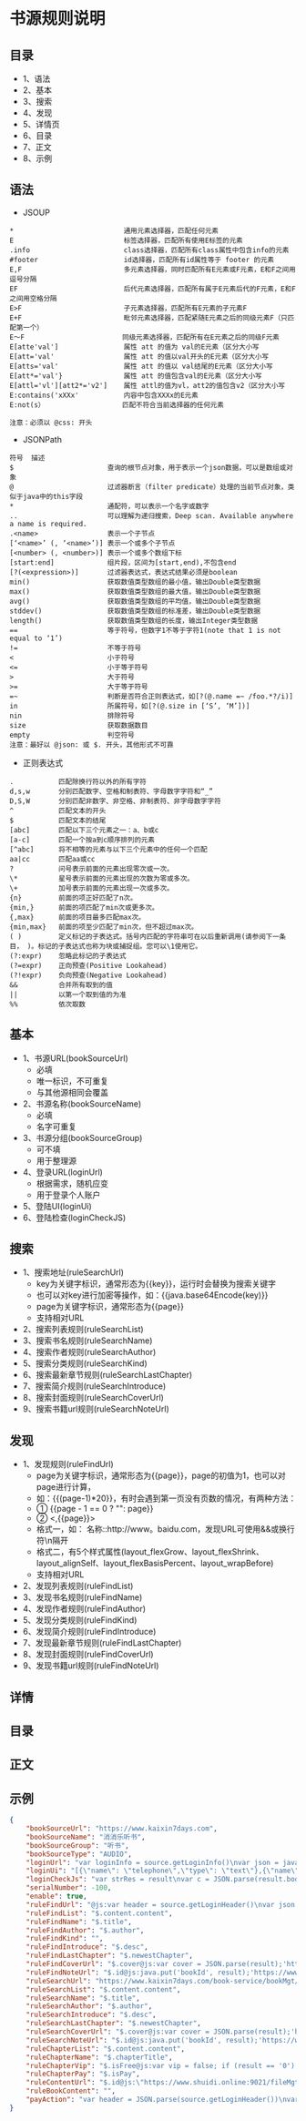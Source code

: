 # 书源规则说明

## 目录
* 1、语法
* 2、基本
* 3、搜索
* 4、发现
* 5、详情页
* 6、目录
* 7、正文
* 8、示例

## 语法
* JSOUP
```
*                           通用元素选择器，匹配任何元素
E                           标签选择器，匹配所有使用E标签的元素
.info                       class选择器，匹配所有class属性中包含info的元素
#footer                     id选择器，匹配所有id属性等于 footer 的元素
E,F                         多元素选择器，同时匹配所有E元素或F元素，E和F之间用逗号分隔
EF                          后代元素选择器，匹配所有属于E元素后代的F元素，E和F之间用空格分隔
E>F                         子元素选择器，匹配所有E元素的子元素F
E+F                         毗邻元素选择器，匹配紧随E元素之后的同级元素F（只匹配第一个）
E～F                        同级元素选择器，匹配所有在E元素之后的同级F元素
E[atte'val']                属性 att 的值为 val的E元素（区分大小写
E[att='val'                 属性 att 的值以val开头的E元素（区分大小写
E[atts='val'                属性 att 的值以 val结尾的E元素（区分大小写
E[att*='val'}               属性 att 的值包含val的E元素（区分大小写
E[attl='vl'][att2*='v2']    属性 attl的值为vl，att2的值包含v2（区分大小写
E:contains('xXXx'           内容中包含XXXx的E元素
E:not(s）                   匹配不符合当前选择器的任何元素

注意：必须以 @css: 开头
```

* JSONPath
```
符号	描述
$                       查询的根节点对象，用于表示一个json数据，可以是数组或对象
@                       过滤器断言（filter predicate）处理的当前节点对象，类似于java中的this字段
*                       通配符，可以表示一个名字或数字
..                      可以理解为递归搜索，Deep scan. Available anywhere a name is required.
.<name>	                表示一个子节点
[‘<name>’ (, ‘<name>’)] 表示一个或多个子节点
[<number> (, <number>)] 表示一个或多个数组下标
[start:end]             组片段，区间为[start,end),不包含end
[?(<expression>)]       过滤器表达式，表达式结果必须是boolean
min()	                获取数值类型数组的最小值，输出Double类型数据
max()	                获取数值类型数组的最大值，输出Double类型数据
avg()	                获取数值类型数组的平均值，输出Double类型数据
stddev()                获取数值类型数组的标准差，输出Double类型数据
length()                获取数值类型数组的长度，输出Integer类型数据
==                      等于符号，但数字1不等于字符1(note that 1 is not equal to ‘1’)
!=                      不等于符号
<                       小于符号
<=                      小于等于符号
>                       大于符号
>=                      大于等于符号
=~                      判断是否符合正则表达式，如[?(@.name =~ /foo.*?/i)]
in                      所属符号，如[?(@.size in [‘S’, ‘M’])]
nin                     排除符号
size                    获取数据数目
empty                   判空符号
注意：最好以 @json: 或 $. 开头，其他形式不可靠
```

* 正则表达式
```
.           匹配除换行符以外的所有字符
d,s,w       分别匹配数字、空格和制表符、字母数字字符和“_”
D,S,W       分别匹配非数字、非空格、非制表符、非字母数字字符
^           匹配文本的开头
$           匹配文本的结尾
[abc]	    匹配以下三个元素之一：a、b或c
[a-c]	    匹配一个按a到c顺序排列的元素
[^abc]	    将不相等的元素与以下三个元素中的任何一个匹配
aa|cc	    匹配aa或cc
?           问号表示前面的元素出现零次或一次。
\*          星号表示前面的元素出现的次数为零或多次。
\+   	    加号表示前面的元素出现一次或多次。
{n}         前面的项正好匹配了n次。
{min,}	    前面的项匹配了min次或更多次。
{,max}	    前面的项目最多匹配max次。
{min,max}   前面的项至少匹配了min次，但不超过max次。
( )         定义标记的子表达式。括号内匹配的字符串可在以后重新调用(请参阅下一条目， )。标记的子表达式也称为块或捕捉组。您可以\1使用它。
(?:expr)    忽略此标记的子表达式
(?=expr)    正向预查(Positive Lookahead)
(?!expr)    负向预查(Negative Lookahead)
&&          合并所有取到的值
||          以第一个取到值的为准
%%          依次取数
```

## 基本
* 1、书源URL(bookSourceUrl)
  + 必填
  + 唯一标识，不可重复
  + 与其他源相同会覆盖
* 2、书源名称(bookSourceName)
  + 必填
  + 名字可重复
* 3、书源分组(bookSourceGroup)
  + 可不填
  + 用于整理源
* 4、登录URL(loginUrl)
  + 根据需求，随机应变
  + 用于登录个人账户
* 5、登陆UI(loginUi)
* 6、登陆检查(loginCheckJS)

## 搜索
* 1、搜索地址(ruleSearchUrl)
  + key为关键字标识，通常形态为{{key}}，运行时会替换为搜索关键字
  + 也可以对key进行加密等操作，如：{{java.base64Encode(key)}}
  + page为关键字标识，通常形态为{{page}}
  + 支持相对URL
* 2、搜索列表规则(ruleSearchList)
* 3、搜索书名规则(ruleSearchName)
* 4、搜索作者规则(ruleSearchAuthor)
* 5、搜索分类规则(ruleSearchKind)
* 6、搜索最新章节规则(ruleSearchLastChapter)
* 7、搜索简介规则(ruleSearchIntroduce)
* 8、搜索封面规则(ruleSearchCoverUrl)
* 9、搜索书籍url规则(ruleSearchNoteUrl)

## 发现
* 1、发现规则(ruleFindUrl)
  + page为关键字标识，通常形态为{{page}}，page的初值为1，也可以对page进行计算，
  + 如：{{(page-1)*20}}，有时会遇到第一页没有页数的情况，有两种方法：
  + ① {{page - 1 == 0 ? "": page}}
  + ② <,{{page}}>
  + 格式一，如： 名称::http://www。baidu.com，发现URL可使用&&或换行符\n隔开
  + 格式二，有5个样式属性(layout_flexGrow、layout_flexShrink、layout_alignSelf、layout_flexBasisPercent、layout_wrapBefore)
  + 支持相对URL
* 2、发现列表规则(ruleFindList)
* 3、发现书名规则(ruleFindName)
* 4、发现作者规则(ruleFindAuthor)
* 5、发现分类规则(ruleFindKind)
* 6、发现简介规则(ruleFindIntroduce)
* 7、发现最新章节规则(ruleFindLastChapter)
* 8、发现封面规则(ruleFindCoverUrl)
* 9、发现书籍url规则(ruleFindNoteUrl)

## 详情

## 目录

## 正文

## 示例
```Json
{
    "bookSourceUrl": "https://www.kaixin7days.com",
    "bookSourceName": "消消乐听书",
    "bookSourceGroup": "听书",
    "bookSourceType": "AUDIO",
    "loginUrl": "var loginInfo = source.getLoginInfo()\nvar json = java.getResponse(\"https://www.kaixin7days.com/login@\" + loginInfo).body()\nvar loginRes = JSON.parse(json)\nvar header = null\nif (loginRes.statusCode == 200) {\n    var accessToken = {\n        Authorization: \"Bearer \" + loginRes.content.accessToken\n    }\n    header = JSON.stringify(accessToken)\n    source.putLoginHeader(header)\n}\nheader",
    "loginUi": "[{\"name\": \"telephone\",\"type\": \"text\"},{\"name\": \"password\",\"type\": \"password\"},{\"type\": \"button\",\"name\": \"注册\", \"action\": \"http://www.yooike.com/xiaoshuo/#/register?title=%E6%B3%A8%E5%86%8C\"}]",
    "loginCheckJs": "var strRes = result\nvar c = JSON.parse(result.body())\nif (c.statusCode == 301) {\n    var loginInfo = source.getLoginInfo()\n    var dl = null\n    if (loginInfo) {\n        dl = java.getResponse(\"https://www.kaixin7days.com/login@\" + loginInfo).body()\n    } else {\n        dl = java.getResponse('https://www.kaixin7days.com/visitorLogin@{\"deviceId\":\"'+java.androidId()+'\"}').body()\n    }\n    c = JSON.parse(dl)\n    var accessToken = {\n        Authorization: \"Bearer \" + c.content.accessToken\n    }\n    var header = JSON.stringify(accessToken)\n    source.putLoginHeader(header)\n    strRes = java.getResponse(\"@Header:\" + header + url)\n}\nstrRes",
    "serialNumber": -100,
    "enable": true,
    "ruleFindUrl": "@js:var header = source.getLoginHeader()\nvar json = \"\"\nvar j = null\nif (header != null) {\n    json = java.getResponse(\"@Header:\" + header + \"https://www.kaixin7days.com/book-service/bookMgt/getBookCategroy@{}\").body()\n    j = JSON.parse(json)\n}\nif (j == null || j.statusCode != 200) {\n    json = java.getResponse(\"https://www.kaixin7days.com/visitorLogin@{}\").body()\n    j = JSON.parse(json)\n    var accessToken = {\n        Authorization: \"Bearer \" + j.content.accessToken\n    }\n    header = JSON.stringify(accessToken)\n    source.putLoginHeader(header)\n    json = java.getResponse(\"@Header:\" + header + \"https://www.kaixin7days.com/book-service/bookMgt/getBookCategroy@{}\").body()\n    j = JSON.parse(json)\n}\nvar fls = j.content\nvar fx = \"\"\nfor (var i = 0; i < fls.length; i++) {\n    fx = fx + fls[i].categoryName + '::/book-service/bookMgt/getAllBookByCategroyId@{\"categoryIds\": \"' + fls[i].associationCategoryIDs + '\",\"pageNum\": {{searchPage}},\"pageSize\": 100}&&'\n}\nfx",
    "ruleFindList": "$.content.content",
    "ruleFindName": "$.title",
    "ruleFindAuthor": "$.author",
    "ruleFindKind": "",
    "ruleFindIntroduce": "$.desc",
    "ruleFindLastChapter": "$.newestChapter",
    "ruleFindCoverUrl": "$.cover@js:var cover = JSON.parse(result);'https://www.shuidi.online:9021/fileMgt/getPicture?filePath='+cover.storeFilePath",
    "ruleFindNoteUrl": "$.id@js:java.put('bookId', result);'https://www.kaixin7days.com/book-service/bookMgt/getAllChapterByBookId@{\"bookId\": \"'+result+'\",\"pageNum\": 1,\"pageSize\": 100000}'",
    "ruleSearchUrl": "https://www.kaixin7days.com/book-service/bookMgt/findBookName@{\"title\": \"searchKey\",\"pageNum\": {{searchPage}},\"pageSize\": 100}",
    "ruleSearchList": "$.content.content",
    "ruleSearchName": "$.title",
    "ruleSearchAuthor": "$.author",
    "ruleSearchIntroduce": "$.desc",
    "ruleSearchLastChapter": "$.newestChapter",
    "ruleSearchCoverUrl": "$.cover@js:var cover = JSON.parse(result);'https://www.shuidi.online:9021/fileMgt/getPicture?filePath='+cover.storeFilePath",
    "ruleSearchNoteUrl": "$.id@js:java.put('bookId', result);'https://www.kaixin7days.com/book-service/bookMgt/getAllChapterByBookId@{\"bookId\": \"'+result+'\",\"pageNum\": 1,\"pageSize\": 100000}'",
    "ruleChapterList": "$.content.content",
    "ruleChapterName": "$.chapterTitle",
    "ruleChapterVip": "$.isFree@js:var vip = false; if (result == '0') { vip = true } vip",
    "ruleChapterPay": "$.isPay",
    "ruleContentUrl": "$.id@js:\"https://www.shuidi.online:9021/fileMgt/getAudioByChapterId?bookId=\" + java.getString(\"$.bookId\") + \"&chapterId=\" + result + \"&pageNum=1&pageSize=50&{{var header = JSON.parse(source.getLoginHeader());var reg = /&chapterId=(.*?)&/;var chapterId = reg.exec(result)[1];var keyId = '1632746188011002';var ks = java.md5Encode(keyId + chapterId + header.Authorization);'Authorization=' + header.Authorization + '&keyId=' + keyId + '&keySecret=' + ks}\" + \"}\"",
    "ruleBookContent": "",
    "payAction": "var header = JSON.parse(source.getLoginHeader())\nvar chapterUrl = chapter.getDurChapterUrl(); var reg = /&chapterId=(.*?)&/; var chapterId = reg.exec(chapterUrl)[1]\n'http://www.shuidi.online/?name='+book.getName()+'&type=2&cover=' + book.getCoverPath() + '&chapterId=' + chapterId + '&chapter=203&allNumber=' + book.getChapterListSize()+'&bookId=' + book.getVariableMap().get('bookId') + '&chapterIds=' + chapterId + '&number=' + chapter.getDurChapterIndex() + '&accessToken=' + header.Authorization.substring(7) + '#/pay'"
}
```
